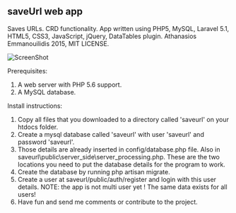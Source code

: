 ## saveUrl web app
Saves URLs. CRD functionality.
App written using PHP5, MySQL, Laravel 5.1, HTML5, CSS3, JavaScript, jQuery, DataTables plugin.
Athanasios Emmanouilidis 2015, MIT LICENSE.

![ScreenShot](http://s9.postimg.org/konupiptb/save_Url_Screenshot.png)

Prerequisites:
1. A web server with PHP 5.6 support.
2. A MySQL database.

Install instructions:

1. Copy all files that you downloaded to a directory called 'saveurl' on your htdocs folder.
2. Create a mysql database called 'saveurl' with user 'saveurl' and password 'saveurl'.
3. Those details are already inserted in config/database.php  file. Also in saveurl\public\server_side\server_processing.php. These are the two locations you need to put the database details for the program to work.
4. Create the database by running php artisan migrate. 
5. Create a user at saveurl/public/auth/register and login with this user details. NOTE: the app is not multi user yet ! The same data exists for all users!
6. Have fun and send me comments or contribute to the project.

